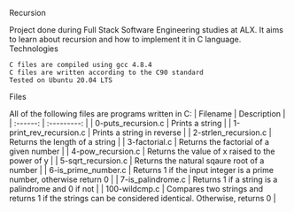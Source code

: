 Recursion

Project done during Full Stack Software Engineering studies at ALX. It aims to learn about recursion and how to implement it in C language.
Technologies

    C files are compiled using gcc 4.8.4
    C files are written according to the C90 standard
    Tested on Ubuntu 20.04 LTS

Files

All of the following files are programs written in C:
| Filename  |	Description |
| :------:  |   :---------: |
| 0-puts_recursion.c | 	Prints a string |
| 1-print_rev_recursion.c  |	Prints a string in reverse |
| 2-strlen_recursion.c |	Returns the length of a string |
| 3-factorial.c |	Returns the factorial of a given number |
| 4-pow_recursion.c | 	Returns the value of x raised to the power of y |
| 5-sqrt_recursion.c |	Returns the natural sqaure root of a number |
| 6-is_prime_number.c |	Returns 1 if the input integer is a prime number, otherwise return 0 |
| 7-is_palindrome.c |	Returns 1 if a string is a palindrome and 0 if not |
| 100-wildcmp.c |	Compares two strings and returns 1 if the strings can be considered identical. Otherwise, returns 0 |

